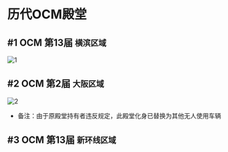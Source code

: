 # 历代OCM殿堂

## #1 OCM 第13届 `横滨区域`

![1](https://pic.imgdb.cn/item/651869fbc458853aef763b8a.jpg)

## #2 OCM 第2届 `大阪区域`

![2](https://pic.imgdb.cn/item/65186a24c458853aef76411e.jpg)

- 备注：由于原殿堂持有者违反规定，此殿堂化身已替换为其他无人使用车辆

## #3 OCM 第13届 `新环线区域`